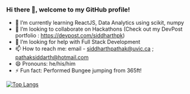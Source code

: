 ### Hi there 👋, welcome to my GitHub profile!

- 🌱 I’m currently learning ReactJS, Data Analytics using scikit, numpy
- 👯 I’m looking to collaborate on Hackathons (Check out my DevPost portfolio : https://devpost.com/siddharthpk)
- 🤔 I’m looking for help with Full Stack Development
- 📫 How to reach me: email - siddharthpathak@uvic.ca ; pathaksiddarth@hotmail.com
- 😄 Pronouns: he/his/him
- ⚡ Fun fact: Performed Bungee jumping from 365ft!


[![Top Langs](https://github-readme-stats.vercel.app/api/top-langs/?username=siddharthpk)](https://github.com/anuraghazra/github-readme-stats)
